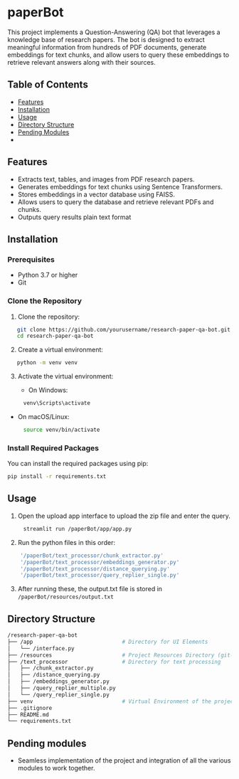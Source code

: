 # paperBot

This project implements a Question-Answering (QA) bot that leverages a knowledge base of research papers. The bot is designed to extract meaningful information from hundreds of PDF documents, generate embeddings for text chunks, and allow users to query these embeddings to retrieve relevant answers along with their sources.

## Table of Contents

- [Features](#features)
- [Installation](#installation)
- [Usage](#usage)
- [Directory Structure](#directory-structure)
- [Pending Modules](#pending-modules)
- 
## Features

- Extracts text, tables, and images from PDF research papers.
- Generates embeddings for text chunks using Sentence Transformers.
- Stores embeddings in a vector database using FAISS.
- Allows users to query the database and retrieve relevant PDFs and chunks.
- Outputs query results plain text format


## Installation

### Prerequisites

- Python 3.7 or higher
- Git

### Clone the Repository

1. Clone the repository:
   
```bash
   git clone https://github.com/yourusername/research-paper-qa-bot.git
   cd research-paper-qa-bot
```

2. Create a virtual environment:
   
```bash
   python -m venv venv
```

3. Activate the virtual environment:

   - On Windows:
     
```bash
     venv\Scripts\activate
```
   - On macOS/Linux:

```bash
     source venv/bin/activate
```

### Install Required Packages

You can install the required packages using pip:

```bash
pip install -r requirements.txt
```
## Usage

1. Open the upload app interface to upload the zip file and enter the query.
```bash
     streamlit run /paperBot/app/app.py
```

2. Run the python files in this order:
```bash
    '/paperBot/text_processor/chunk_extractor.py'
    '/paperBot/text_processor/embeddings_generator.py'
    '/paperBot/text_processor/distance_querying.py'
    '/paperBot/text_processor/query_replier_single.py'
```

3. After running these, the output.txt file is stored in `/paperBot/resources/output.txt`

## Directory Structure

```bash
/research-paper-qa-bot
├── /app                            # Directory for UI Elements
│   └── /interface.py               
├── /resources                      # Project Resources Directory (git-ignored)
├── /text_processor                 # Directory for text processing
│   ├── /chunk_extractor.py         
│   ├── /distance_querying.py
│   ├── /embeddings_generator.py
│   ├── /query_replier_multiple.py  
│   └── /query_replier_single.py    
├── venv                            # Virtual Environment of the project (git-ignored)
├── .gitignore                      
├── README.md                       
└── requirements.txt                
```

## Pending modules

- Seamless implementation of the project and integration of all the various modules to work together.
